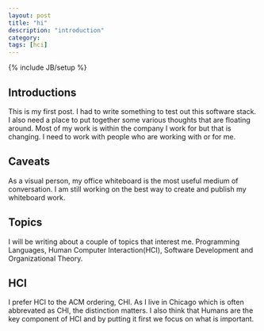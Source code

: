 ```yaml
---
layout: post
title: "hi"
description: "introduction"
category: 
tags: [hci]
---
```

{% include JB/setup %}

## Introductions 
This is my first post. I had to write something to test out this software
stack. I also need a place to put together some various thoughts that are
floating around. Most of my work is within the company I work for but that is
changing. I need to work with people who are working with or for me. 

## Caveats
As a visual person, my office whiteboard is the most useful medium of
conversation. I am still working on the best way to create and publish my
whiteboard work. 

## Topics
I will be writing about a couple of topics that interest me.  Programming
Languages, Human Computer Interaction(HCI), Software Development and Organizational
Theory.

## HCI
I prefer HCI to the ACM ordering, CHI. As I live in Chicago which is often
abbrevated as CHI, the distinction matters. I also think that Humans are the
key component of HCI and by putting it first we focus on what is important.




